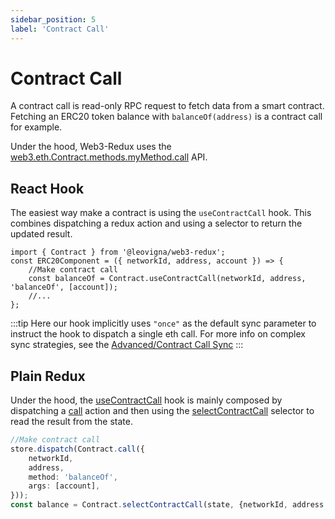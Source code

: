 ```yaml
---
sidebar_position: 5
label: 'Contract Call'
---
```


# Contract Call

A contract call is read-only RPC request to fetch data from a smart contract. Fetching an ERC20 token balance with `balanceOf(address)` is a contract call for example.

Under the hood, Web3-Redux uses the [web3.eth.Contract.methods.myMethod.call](https://web3js.readthedocs.io/en/v1.7.0/web3-eth-contract.html#methods-mymethod-call) API.

## React Hook

The easiest way make a contract is using the `useContractCall` hook. This combines dispatching a redux action and using a selector to return the updated result.

```tsx
import { Contract } from '@leovigna/web3-redux';
const ERC20Component = ({ networkId, address, account }) => {
    //Make contract call
    const balanceOf = Contract.useContractCall(networkId, address, 'balanceOf', [account]);
    //...
};
```

:::tip
Here our hook implicitly uses `"once"` as the default sync parameter to instruct the hook to dispatch a single eth call.
For more info on complex sync strategies, see the [Advanced/Contract Call Sync](..//web3-redux-advanced/sync_contract_call.md)
:::

## Plain Redux

Under the hood, the [useContractCall](../web3-redux-reference/namespaces/Contract.md#usecontractcall) hook is mainly composed by dispatching a [call](../web3-redux-reference/namespaces/Contract.md#call) action and then using the [selectContractCall](../web3-redux-reference/namespaces/Contract.md#selectcontractcall) selector to read the result from the state.

```typescript
//Make contract call
store.dispatch(Contract.call({
    networkId,
    address,
    method: 'balanceOf',
    args: [account],
}));
const balance = Contract.selectContractCall(state, {networkId, address }, 'balanceOf', { args: [account] } ]})
```
